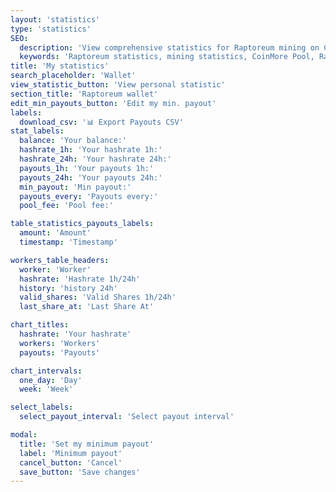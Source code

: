 ```yaml
---
layout: 'statistics'
type: 'statistics'
SEO:
  description: 'View comprehensive statistics for Raptoreum mining on CoinMore Pool. Monitor your mining performance and profitability with our advanced tools. Download CSV payouts data for your tax reports.'
  keywords: 'Raptoreum statistics, mining statistics, CoinMore Pool, Raptoreum mining, cryptocurrency mining, blockchain, crypto mining, mining performance, mining profitability, csv export, tax report, payout history, transaction data'
title: 'My statistics'
search_placeholder: 'Wallet'
view_statistic_button: 'View personal statistic'
section_title: 'Raptoreum wallet'
edit_min_payouts_button: 'Edit my min. payout'
labels:
  download_csv: '📊 Export Payouts CSV'
stat_labels:
  balance: 'Your balance:'
  hashrate_1h: 'Your hashrate 1h:'
  hashrate_24h: 'Your hashrate 24h:'
  payouts_1h: 'Your payouts 1h:'
  payouts_24h: 'Your payouts 24h:'
  min_payout: 'Min payout:'
  payouts_every: 'Payouts every:'
  pool_fee: 'Pool fee:'

table_statistics_payouts_labels:
  amount: 'Amount'
  timestamp: 'Timestamp'

workers_table_headers:
  worker: 'Worker'
  hashrate: 'Hashrate 1h/24h'
  history: 'history 24h'
  valid_shares: 'Valid Shares 1h/24h'
  last_share_at: 'Last Share At'

chart_titles:
  hashrate: 'Your hashrate'
  workers: 'Workers'
  payouts: 'Payouts'

chart_intervals:
  one_day: 'Day'
  week: 'Week'

select_labels:
  select_payout_interval: 'Select payout interval'

modal:
  title: 'Set my minimum payout'
  label: 'Minimum payout'
  cancel_button: 'Cancel'
  save_button: 'Save changes'
---
```


